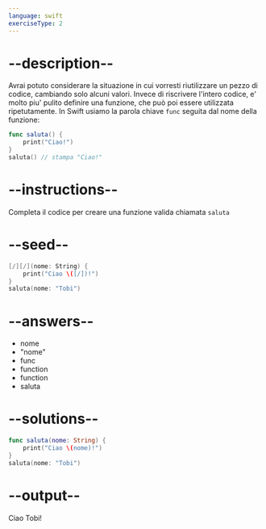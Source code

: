 ```yaml
---
language: swift
exerciseType: 2
---
```


# --description--

Avrai potuto considerare la situazione in cui vorresti riutilizzare un pezzo di codice, cambiando solo alcuni valori.
Invece di riscrivere l'intero codice, e' molto piu' pulito definire una funzione, che può poi essere utilizzata ripetutamente.
In Swift usiamo la parola chiave `func` seguita dal nome della funzione:
```swift
func saluta() {
	print("Ciao!")
}
saluta() // stampa "Ciao!"
```

# --instructions--

Completa il codice per creare una funzione valida chiamata `saluta`

# --seed--

```swift
[/][/](nome: String) {
    print("Ciao \([/])!")
}
saluta(nome: "Tobi")
```

# --answers--

- nome
- "nome"
- func 
- function
- function
- saluta

# --solutions--

```swift
func saluta(nome: String) {
    print("Ciao \(nome)!")
}
saluta(nome: "Tobi")
```

# --output--

Ciao Tobi!
